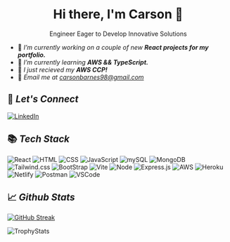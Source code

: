 <div style="text-align: center;">
  <h1>Hi there, I'm Carson 👋</h1>
</div>
  <p style="text-align: center;">Engineer Eager to Develop Innovative Solutions</p>


- 🍃 *I’m currently working on a couple of new* ***React projects for my portfolio.***
- 🍃 *I’m currently learning* ***AWS && TypeScript.***
- 🍃 *I just recieved my* ***AWS CCP!***
- 🍃 *Email me at carsonbarnes98@gmail.com*

## 🤝 *Let's Connect*

[![LinkedIn](https://img.shields.io/badge/LinkedIn-0077B5?style=for-the-badge&logo=linkedin&logoColor=white)](https://www.linkedin.com/in/cb019803/)

## 📚 *Tech Stack*

![React](https://img.shields.io/badge/React-20232A?style=for-the-badge&logo=react&logoColor=61DAFB)
![HTML](https://img.shields.io/badge/HTML5-E34F26?style=for-the-badge&logo=html5&logoColor=white)
![CSS](https://img.shields.io/badge/CSS3-1572B6?style=for-the-badge&logo=css3&logoColor=white)
![JavaScript](https://img.shields.io/badge/JavaScript-323330?style=for-the-badge&logo=javascript&logoColor=F7DF1E)
![mySQL](https://img.shields.io/badge/MySQL-005C84?style=for-the-badge&logo=mysql&logoColor=white)
![MongoDB](https://img.shields.io/badge/MongoDB-4EA94B?style=for-the-badge&logo=mongodb&logoColor=white)
![Tailwind.css](https://img.shields.io/badge/Tailwind_CSS-38B2AC?style=for-the-badge&logo=tailwind-css&logoColor=white)
![BootStrap](https://img.shields.io/badge/Bootstrap-563D7C?style=for-the-badge&logo=bootstrap&logoColor=white)
![Vite](https://img.shields.io/badge/Vite-B73BFE?style=for-the-badge&logo=vite&logoColor=FFD62E)
![Node](https://img.shields.io/badge/Node%20js-339933?style=for-the-badge&logo=nodedotjs&logoColor=white)
![Express.js](https://img.shields.io/badge/Express%20js-000000?style=for-the-badge&logo=express&logoColor=white)
![AWS](https://img.shields.io/badge/Amazon_AWS-FF9900?style=for-the-badge&logo=amazonaws&logoColor=white)
![Heroku](https://img.shields.io/badge/Heroku-430098?style=for-the-badge&logo=heroku&logoColor=white)
![Netlify](https://img.shields.io/badge/Netlify-00C7B7?style=for-the-badge&logo=netlify&logoColor=white)
![Postman](https://img.shields.io/badge/Postman-FF6C37?style=for-the-badge&logo=Postman&logoColor=white)
![VSCode](https://img.shields.io/badge/VSCode-0078D4?style=for-the-badge&logo=visual%20studio%20code&logoColor=white)

## 📈 *Github Stats*

[![GitHub Streak](https://streak-stats.demolab.com?user=cbarnes0&theme=tokyonight)](https://git.io/streak-stats)

![TrophyStats](https://github-profile-trophy.vercel.app/?username=cbarnes0&theme=tokyonight&row=1&column=5)
